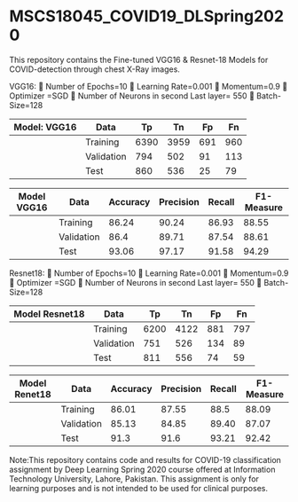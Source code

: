 # MSCS18045_COVID19_DLSpring2020
This repository contains the Fine-tuned VGG16 &amp; Resnet-18 Models for COVID-detection through chest X-Ray images. 

VGG16:
	Number of Epochs=10
	Learning Rate=0.001
	Momentum=0.9
	Optimizer =SGD
	Number of Neurons in second Last layer= 550
	Batch-Size=128




|     Model: VGG16    |    Data          |    Tp      |    Tn      |    Fp     |    Fn     |
|:-------------------:|------------------|------------|------------|-----------|-----------|
|                     |    Training      |    6390    |    3959    |    691    |    960    |
|                     |    Validation    |    794     |    502     |    91     |    113    |
|                     |    Test          |    860     |    536     |    25     |    79     |




|            Model   VGG16    |    Data          |    Accuracy    |    Precision    |    Recall    |    F1-Measure    |
|-----------------------------|------------------|----------------|-----------------|--------------|------------------|
|                             |    Training      |    86.24       |    90.24        |    86.93     |    88.55         |
|                             |    Validation    |    86.4        |    89.71        |    87.54     |    88.61         |
|                             |    Test          |    93.06       |    97.17        |    91.58     |    94.29         |


Resnet18:
	Number of Epochs=10
	Learning Rate=0.001
	Momentum=0.9
	Optimizer =SGD
	Number of Neurons in second Last layer= 550
	Batch-Size=128



|        Model   Resnet18    |    Data          |    Tp      |    Tn      |    Fp     |    Fn     |
|----------------------------|------------------|------------|------------|-----------|-----------|
|                            |    Training      |    6200    |    4122    |    881    |    797    |
|                            |    Validation    |    751     |    526     |    134    |    89     |
|                            |    Test          |    811     |    556     |    74     |    59     |



|            Model   Renet18    |    Data          |    Accuracy    |    Precision    |    Recall    |    F1-Measure    |
|-----------------------------|------------------|----------------|-----------------|--------------|------------------|
|                             |    Training      |    86.01       |    87.55        |    88.5      |    88.09         |
|                             |    Validation    |    85.13       |    84.85        |    89.40     |    87.07         |
|                             |    Test          |    91.3        |    91.6         |    93.21     |    92.42         |



Note:This repository contains code and results for COVID-19 classification assignment by Deep Learning Spring 2020 course offered at Information Technology University, Lahore, Pakistan. This assignment is only for learning purposes and is not intended to be used for clinical purposes.

